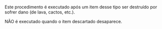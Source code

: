 Este procedimento é executado após um item desse tipo ser destruído por sofrer dano (de lava, cactos, etc.).

NÃO é executado quando o item descartado desaparece.